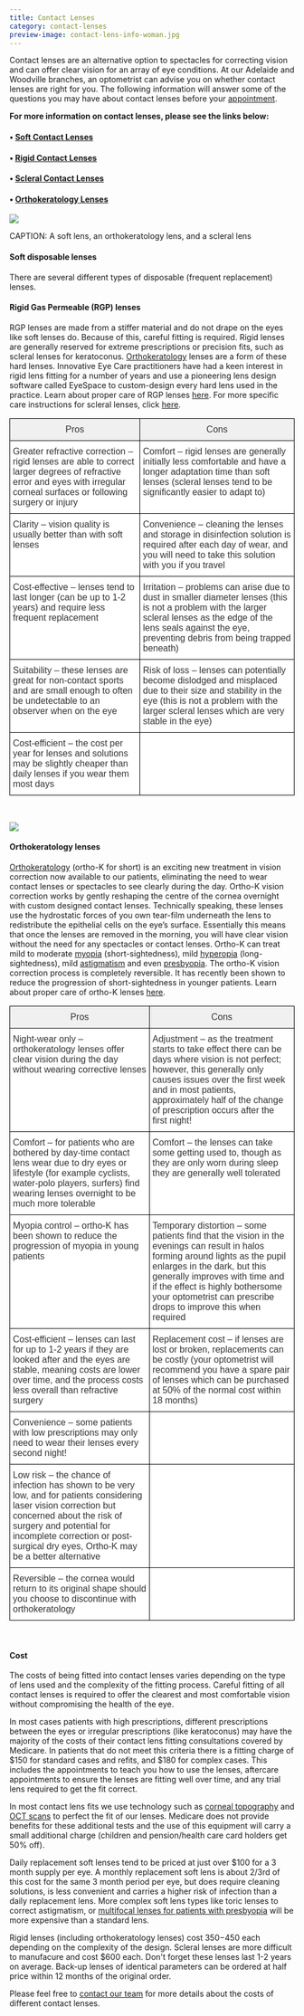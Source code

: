 ```yaml
---
title: Contact Lenses
category: contact-lenses
preview-image: contact-lens-info-woman.jpg
---
```

<div class="employee-heading">
<p><p>Contact lenses are an alternative option to spectacles for correcting vision and can offer clear vision for an array of eye conditions. At our Adelaide and Woodville branches, an optometrist can advise you on whether contact lenses are right for you. The following information will answer some of the questions you may have about contact lenses before your <a href="/what-we-do/eye-exam">appointment</a>.</p>
<p><b>For more information on contact lenses, please see the links below:</b></p>
<h4>• <a href="/what-we-do/soft-contact-lenses">Soft Contact Lenses</a></h4>
<h4>• <a href="/what-we-do/gas-permeable-contact-lenses">Rigid Contact Lenses</a></h4>
<h4>• <a href="/what-we-do/scleral-contact-lenses">Scleral Contact Lenses</a></h4>
<h4>• <a href="/what-we-do/orthokeratology-corneal-reshaping">Orthokeratology Lenses</a></h4>
</div>

![](/uploads/scl-rgp-scleral-2.jpg)

CAPTION: A soft lens, an orthokeratology lens, and a scleral lens

#### Soft disposable lenses

There are several different types of disposable (frequent replacement) lenses.

#### Rigid Gas Permeable (RGP) lenses

RGP lenses are made from a stiffer material and do not drape on the eyes like soft lenses do. Because of this, careful fitting is required. Rigid lenses are generally reserved for extreme prescriptions or precision fits, such as scleral lenses for keratoconus. [Orthokeratology](/what-we-do/orthokeratology-corneal-reshaping) lenses are a form of these hard lenses. Innovative Eye Care practitioners have had a keen interest in rigid lens fitting for a number of years and use a pioneering lens design software called EyeSpace to custom-design every hard lens used in the practice. Learn about proper care of RGP lenses [here](/patient-resources/care-of-gas-permeable-lenses). For more specific care instructions for scleral lenses, click [here](/patient-resources/care-of-scleral-lenses). 

<style type="text/css">
.tg  {border-collapse:collapse;border-spacing:0;border-color:#fff;}
.tg td{font-family:Arial, sans-serif;font-size:16px;padding:10px 5px;border-style:solid;border-width:1px;overflow:hidden;word-break:normal;border-color:#fff;color:#333;background-color:#fff;}
.tg th{font-family:Arial, sans-serif;font-size:16px;font-weight:normal;padding:10px 5px;border-style:solid;border-width:1px;overflow:hidden;word-break:normal;border-color:#fff;color:#333;background-color:#f0f0f0;}
.tg .tg-7op0{font-weight:bold;font-family:Arial, Helvetica, sans-serif !important;;border-color:#000000;vertical-align:top}
.tg .tg-6vm2{font-weight:bold;font-family:Arial, Helvetica, sans-serif !important;;background-color:#efefef;color:#000000;border-color:#000000;vertical-align:top}
.tg .tg-fdbh{font-family:Arial, Helvetica, sans-serif !important;;border-color:#000000;vertical-align:top}
</style>

<table class="tg" align="center">
  <tr>
    <th class="tg-fdbh">Pros</th>
    <th class="tg-fdbh">Cons</th>
  </tr>
  <tr>
    <td class="tg-fdbh">Greater refractive correction – rigid lenses are able to correct larger degrees of refractive error and eyes with irregular corneal surfaces or following surgery or injury</td>
    <td class="tg-fdbh">Comfort – rigid lenses are generally initially less comfortable and have a longer adaptation time than soft lenses (scleral lenses tend to be significantly easier to adapt to)<br></td>
  </tr>
  <tr>
    <td class="tg-fdbh">Clarity – vision quality is usually better than with soft lenses</td>
    <td class="tg-fdbh">Convenience – cleaning the lenses and storage in disinfection solution is required after each day of wear, and you will need to take this solution with you if you travel<br></td>
  </tr>
  <tr>
    <td class="tg-fdbh">Cost-effective – lenses tend to last longer (can be up to 1-2 years) and require less frequent replacement</td>
    <td class="tg-fdbh">Irritation – problems can arise due to dust in smaller diameter lenses (this is not a problem with the larger scleral lenses as the edge of the lens seals against the eye, preventing debris from being trapped beneath)</td>
  </tr>
  <tr>
    <td class="tg-fdbh">Suitability – these lenses are great for non-contact sports and are small enough to often be undetectable to an observer when on the eye</td>
    <td class="tg-fdbh">Risk of loss – lenses can potentially become dislodged and misplaced due to their size and stability in the eye (this is not a problem with the larger scleral lenses which are very stable in the eye)</td>
  </tr>
  <tr>
    <td class="tg-fdbh">Cost-efficient – the cost per year for lenses and solutions may be slightly cheaper than daily lenses if you wear them most days</td>
    <td class="tg-fdbh"><br></td>
  </tr>
</table> 

<br>

![](/uploads/contact-lenses-2.jpg)

#### Orthokeratology lenses

[Orthokeratology](/what-we-do/orthokeratology-corneal-reshaping) (ortho-K for short) is an exciting new treatment in vision correction now available to our patients, eliminating the need to wear contact lenses or spectacles to see clearly during the day. Ortho-K vision correction works by gently reshaping the centre of the cornea overnight with custom designed contact lenses. Technically speaking, these lenses use the hydrostatic forces of you own tear-film underneath the lens to redistribute the epithelial cells on the eye’s surface. Essentially this means that once the lenses are removed in the morning, you will have clear vision without the need for any spectacles or contact lenses. Ortho-K can treat mild to moderate [myopia](/what-we-do/myopia) (short-sightedness), mild [hyperopia](/what-we-do/hyperopia) (long-sightedness), mild [astigmatism](/what-we-do/astigmatism) and even [presbyopia](/what-we-do/presbyopia). The ortho-K vision correction process is completely reversible. It has recently been shown to reduce the progression of short-sightedness in younger patients. Learn about proper care of ortho-K lenses [here](/patient-resources/care-of-orthokeratology-lenses). 

<style type="text/css">
.tg  {border-collapse:collapse;border-spacing:0;border-color:#fff;}
.tg td{font-family:Arial, sans-serif;font-size:16px;padding:10px 5px;border-style:solid;border-width:1px;overflow:hidden;word-break:normal;border-color:#fff;color:#333;background-color:#fff;}
.tg th{font-family:Arial, sans-serif;font-size:16px;font-weight:normal;padding:10px 5px;border-style:solid;border-width:1px;overflow:hidden;word-break:normal;border-color:#fff;color:#333;background-color:#f0f0f0;}
.tg .tg-7op0{font-weight:bold;font-family:Arial, Helvetica, sans-serif !important;;border-color:#000000;vertical-align:top}
.tg .tg-6vm2{font-weight:bold;font-family:Arial, Helvetica, sans-serif !important;;background-color:#efefef;color:#000000;border-color:#000000;vertical-align:top}
.tg .tg-fdbh{font-family:Arial, Helvetica, sans-serif !important;;border-color:#000000;vertical-align:top}
</style>

<table class="tg" align="center">
  <tr>
    <th class="tg-fdbh">Pros</th>
    <th class="tg-fdbh">Cons</th>
  </tr>
  <tr>
    <td class="tg-fdbh">Night-wear only – orthokeratology lenses offer clear vision during the day without wearing corrective lenses</td>
    <td class="tg-fdbh">Adjustment – as the treatment starts to take effect there can be days where vision is not perfect; however, this generally only causes issues over the first week and in most patients, approximately half of the change of prescription occurs after the first night!<br></td>
  </tr>
  <tr>
    <td class="tg-fdbh">Comfort – for patients who are bothered by day-time contact lens wear due to dry eyes or lifestyle (for example cyclists, water-polo players, surfers) find wearing lenses overnight to be much more tolerable</td>
    <td class="tg-fdbh">Comfort – the lenses can take some getting used to, though as they are only worn during sleep they are generally well tolerated<br></td>
  </tr>
  <tr>
    <td class="tg-fdbh">Myopia control – ortho-K has been shown to reduce the progression of myopia in young patients</td>
    <td class="tg-fdbh">Temporary distortion – some patients find that the vision in the evenings can result in halos forming around lights as the pupil enlarges in the dark, but this generally improves with time and if the effect is highly bothersome your optometrist can prescribe drops to improve this when required</td>
  </tr>
  <tr>
    <td class="tg-fdbh">Cost-efficient – lenses can last for up to 1-2 years if they are looked after and the eyes are stable, meaning costs are lower over time, and the process costs less overall than refractive surgery</td>
    <td class="tg-fdbh">Replacement cost – if lenses are lost or broken, replacements can be costly (your optometrist will recommend you have a spare pair of lenses which can be purchased at 50% of the normal cost within 18 months)</td>
  </tr>
  <tr>
    <td class="tg-fdbh">Convenience – some patients with low prescriptions may only need to wear their lenses every second night!</td>
    <td class="tg-fdbh"><br></td>
  </tr>
  <tr>
    <td class="tg-fdbh">Low risk – the chance of infection has shown to be very low, and for patients considering laser vision correction but concerned about the risk of surgery and potential for incomplete correction or post-surgical dry eyes, Ortho-K may be a better alternative</td>
    <td class="tg-fdbh"><br></td>
  </tr>
  <tr>
    <td class="tg-fdbh">Reversible – the cornea would return to its original shape should you choose to discontinue with orthokeratology</td>
    <td class="tg-fdbh"><br></td>
  </tr>
</table> 

<br>

#### Cost

The costs of being fitted into contact lenses varies depending on the type of lens used and the complexity of the fitting process. Careful fitting of all contact lenses is required to offer the clearest and most comfortable vision without compromising the health of the eye. 

In most cases patients with high prescriptions, different prescriptions between the eyes or irregular prescriptions (like keratoconus) may have the majority of the costs of their contact lens fitting consultations covered by Medicare. In patients that do not meet this criteria there is a fitting charge of $150 for standard cases and refits, and $180 for complex cases. This includes the appointments to teach you how to use the lenses, aftercare appointments to ensure the lenses are fitting well over time, and any trial lens required to get the fit correct. 

In most contact lens fits we use technology such as [corneal topography](/what-we-do/corneal-topography) and [OCT scans](/what-we-do/oct) to perfect the fit of our lenses. Medicare does not provide benefits for these additional tests and the use of this equipment will carry a small additional charge (children and pension/health care card holders get 50% off).

Daily replacement soft lenses tend to be priced at just over $100 for a 3 month supply per eye. A monthly replacement soft lens is about 2/3rd of this cost for the same 3 month period per eye, but does require cleaning solutions, is less convenient and carries a higher risk of infection than a daily replacement lens. More complex soft lens types like toric lenses to correct astigmatism, or [multifocal lenses for patients with presbyopia](/what-we-do/contact-lenses-for-presbyopia) will be more expensive than a standard lens.

Rigid lenses (including orthokeratology lenses) cost $350-$450 each depending on the complexity of the design. Scleral lenses are more difficult to manufacure and cost $600 each. Don't forget these lenses last 1-2 years on average. Back-up lenses of identical parameters can be ordered at half price within 12 months of the original order.

Please feel free to [contact our team](/contact) for more details about the costs of different contact lenses.
